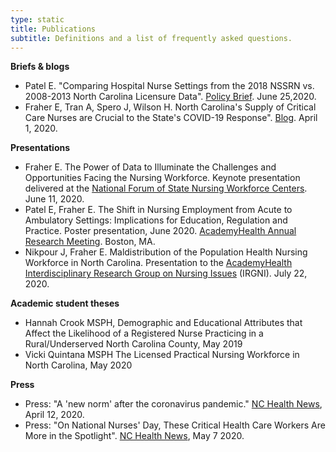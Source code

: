 ```yaml
---
type: static
title: Publications
subtitle: Definitions and a list of frequently asked questions.
---
```

**Briefs &amp; blogs**

- Patel E. &quot;Comparing Hospital Nurse Settings from the 2018 NSSRN vs. 2008-2013 North Carolina Licensure Data&quot;. [Policy Brief](https://nchealthworkforce.unc.edu/briefs/nssrn_hospital_setting/). June 25,2020.
- Fraher E, Tran A, Spero J, Wilson H. North Carolina&#39;s Supply of Critical Care Nurses are Crucial to the State&#39;s COVID-19 Response&quot;. [Blog](https://nchealthworkforce.unc.edu/blog/icu_nursing_covid/). April 1, 2020.

**Presentations**

- Fraher E. The Power of Data to Illuminate the Challenges and Opportunities Facing the Nursing Workforce. Keynote presentation delivered at the [National Forum of State Nursing Workforce Centers](https://www.shepscenter.unc.edu/workforce_product/the-power-of-data-to-illuminate-the-challenges-and-opportunities-facing-the-nursing-workforce/). June 11, 2020.
- Patel E, Fraher E. The Shift in Nursing Employment from Acute to Ambulatory Settings: Implications for Education, Regulation and Practice. Poster presentation, June 2020. [AcademyHealth Annual Research Meeting](https://www.shepscenter.unc.edu/workforce_product/shift-rn-ambulatorycare/). Boston, MA.
- Nikpour J, Fraher E. Maldistribution of the Population Health Nursing Workforce in North Carolina. Presentation to the [AcademyHealth Interdisciplinary Research Group on Nursing Issues](https://www.shepscenter.unc.edu/workforce_product/sdoh-irgni/) (IRGNI). July 22, 2020.

**Academic student theses**

  - Hannah Crook MSPH, Demographic and Educational Attributes that Affect the Likelihood of a Registered Nurse Practicing in a Rural/Underserved North Carolina County, May 2019
  - Vicki Quintana MSPH The Licensed Practical Nursing Workforce in North Carolina, May 2020

**Press**

- Press: &quot;A &#39;new norm&#39; after the coronavirus pandemic.&quot; [NC Health News](https://www.northcarolinahealthnews.org/2020/05/07/rns-in-a-time-of-covid/), April 12, 2020.
- Press: &quot;On National Nurses&#39; Day, These Critical Health Care Workers Are More in the Spotlight&quot;. [NC Health News](https://www.northcarolinahealthnews.org/2020/05/07/rns-in-a-time-of-covid/), May 7 2020.
